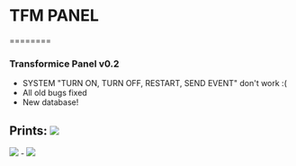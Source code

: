 <h1>TFM PANEL</h1>
========

<h3>Transformice Panel v0.2</h3>

- SYSTEM "TURN ON, TURN OFF, RESTART, SEND EVENT" don't work :(
- All old bugs fixed
- New database!

<b> Prints: </b>
<img src="http://i.imgur.com/bZLfIrA.png">
-
<img src="http://i.imgur.com/0iAJsHx.png">
-
<img src="http://i.imgur.com/Ae22gCi.png">

